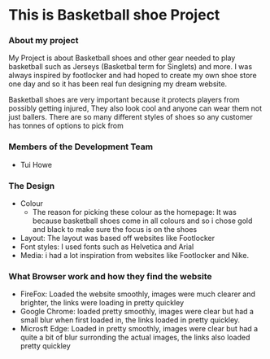 # This is Basketball shoe Project

### About my project
My Project is about Basketball shoes and other gear needed to play basketball such as Jerseys (Basketbal term for Singlets) and more. I was always inspired by footlocker and had hoped to create my own shoe store one day and so it has been real fun designing my dream website. 

Basketball shoes are very important because it protects players from possibly getting injured, They also look cool and anyone can wear them not just ballers. There are so many different styles of shoes so any customer has tonnes of options to pick from


### Members of the Development Team
- Tui Howe


### The Design
* Colour
  * The reason for picking these colour as the homepage: It was because basketball shoes come in all colours and so i chose gold and black to make sure the focus is on the shoes
* Layout: The layout was based off websites like Footlocker
* Font styles: I used fonts such as Helvetica and Arial
* Media: i had a lot inspiration from websites like Footlocker and Nike.

### What Browser work and how they find the website
* FireFox: Loaded the website smoothly, images were much clearer and brighter, the links were loading in pretty quickley
* Google Chrome: loaded pretty smoothly, images were clear but had a small blur when first loaded in, the links loaded in pretty quickley.
* Microsft Edge: Loaded in pretty smoothly, images were clear but had a quite a bit of blur surronding the actual images, the links also loaded pretty quickley
